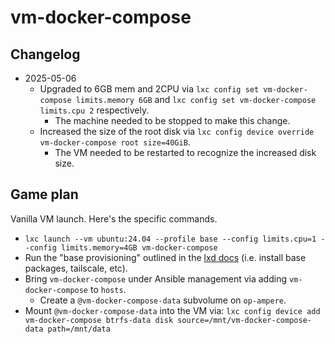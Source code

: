 # vm-docker-compose

## Changelog

- 2025-05-06
    - Upgraded to 6GB mem and 2CPU via `lxc config set vm-docker-compose
      limits.memory 6GB` and `lxc config set vm-docker-compose limits.cpu 2`
      respectively.
        - The machine needed to be stopped to make this change.
    - Increased the size of the root disk via `lxc config device override
      vm-docker-compose root size=40GiB`.
        - The VM needed to be restarted to recognize the increased disk size.

## Game plan

Vanilla VM launch. Here's the specific commands.

- `lxc launch --vm ubuntu:24.04 --profile base --config limits.cpu=1 --config limits.memory=4GB vm-docker-compose`
- Run the "base provisioning" outlined in the [lxd docs](../lxd/README.md) (i.e.
  install base packages, tailscale, etc).
- Bring `vm-docker-compose` under Ansible management via adding
  `vm-docker-compose` to `hosts`.
  - Create a `@vm-docker-compose-data` subvolume on `op-ampere`.
- Mount `@vm-docker-compose-data` into the VM via: `lxc config device add vm-docker-compose btrfs-data disk source=/mnt/vm-docker-compose-data path=/mnt/data`
